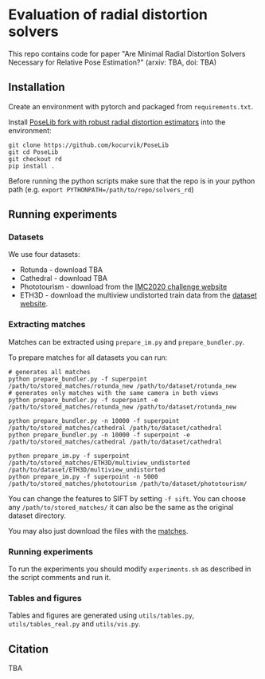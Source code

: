 # Evaluation of radial distortion solvers

This repo contains code for paper "Are Minimal Radial Distortion Solvers Necessary for Relative Pose Estimation?" (arxiv: TBA, doi: TBA)

## Installation

Create an environment with pytorch and packaged from `requirements.txt`.

Install [PoseLib fork with robust radial distortion estimators](https://github.com/kocurvik/PoseLib/tree/rd) into the environment:
```shell
git clone https://github.com/kocurvik/PoseLib
git cd PoseLib
git checkout rd
pip install .
```

Before running the python scripts make sure that the repo is in your python path (e.g. `export PYTHONPATH=/path/to/repo/solvers_rd`)

## Running experiments

### Datasets
We use four datasets:
* Rotunda - download TBA
* Cathedral - download TBA
* Phototourism - download from the [IMC2020 challenge website](https://www.cs.ubc.ca/~kmyi/imw2020/data.html)
* ETH3D - download the multiview undistorted train data from the [dataset website](https://www.eth3d.net/datasets#high-res-multi-view-training-data).

### Extracting matches

Matches can be extracted using `prepare_im.py` and `prepare_bundler.py`.

To prepare matches for all datasets you can run:
```shell
# generates all matches
python prepare_bundler.py -f superpoint /path/to/stored_matches/rotunda_new /path/to/dataset/rotunda_new
# generates only matches with the same camera in both views
python prepare_bundler.py -f superpoint -e /path/to/stored_matches/rotunda_new /path/to/dataset/rotunda_new

python prepare_bundler.py -n 10000 -f superpoint /path/to/stored_matches/cathedral /path/to/dataset/cathedral
python prepare_bundler.py -n 10000 -f superpoint -e /path/to/stored_matches/cathedral /path/to/dataset/cathedral

python prepare_im.py -f superpoint /path/to/stored_matches/ETH3D/multiview_undistorted /path/to/dataset/ETH3D/multiview_undistorted
python prepare_im.py -f superpoint -n 5000 /path/to/stored_matches/phototourism /path/to/dataset/phototourism/
```

You can change the features to SIFT by setting `-f sift`. You can choose any `/path/to/stored_matches/` it can also be the same as the original dataset directory.

You may also just download the files with the [matches](https://cogsci.dai.fmph.uniba.sk/~kocur/rd_all_matches.tar.gz).

### Running experiments

To run the experiments you should modify `experiments.sh` as described in the script comments and run it.

### Tables and figures

Tables and figures are generated using `utils/tables.py`, `utils/tables_real.py` and `utils/vis.py`.

## Citation
TBA